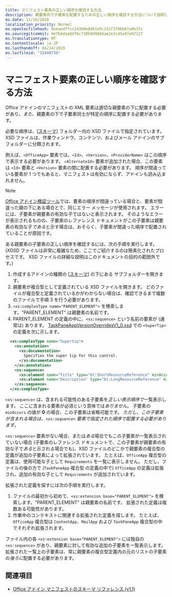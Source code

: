 ```yaml
---
title: マニフェスト要素の正しい順序を確認する方法
description: 親要素内で子要素を配置するための正しい順序を確認する方法について説明します。
ms.date: 11/16/2018
localization_priority: Normal
ms.openlocfilehash: 8eeaedffcc143b0e8d61e9c151f3786b67a0e3fc
ms.sourcegitcommit: 9e7b4daa8d76c710b9d9dd4ae2e3c45e8fe07127
ms.translationtype: MT
ms.contentlocale: ja-JP
ms.lasthandoff: 04/24/2019
ms.locfileid: "32449730"
---
```

# <a name="how-to-find-the-proper-order-of-manifest-elements"></a>マニフェスト要素の正しい順序を確認する方法

Office アドインのマニフェストの XML 要素は適切な親要素の下に配置する必要があり、*また*、親要素の下で子要素同士が特定の順序に配置する必要があります。

必要な順序は、[[スキーマ](https://github.com/OfficeDev/office-js-docs-pr/tree/master/docs/overview/schemas)] フォルダー内の XSD ファイルで指定されています。 XSD ファイルは、作業ウィンドウ、コンテンツ、およびメール アドインのサブフォルダーに分類されます。

例えば、`<OfficeApp>` 要素では、`<Id>`、`<Version>`、`<ProviderName>` はこの順序で表示する必要があります。 `<AlternateId>` 要素が追加された場合、この要素は `<Id>` 要素と `<Version>` 要素の間に配置する必要があります。 順序が間違っている要素が 1 つでもあると、マニフェストは有効にならず、アドインも読み込まれません。

> [!NOTE]
> [Office アドイン検証ツール](/office/dev/add-ins/testing/troubleshoot-manifest#validate-your-manifest-with-the-office-add-in-validator)では、要素の順序が間違っている場合と、要素が間違った親の下にある場合とで、同じエラー メッセージが使用されます。 エラーには、子要素が親要素の有効な子ではないと表示されます。 そのようなエラーが表示されるものの、子要素のレファレンス ドキュメントがこの子要素は親要素の有効な子*である*と示す場合は、おそらく、子要素が間違った順序で配置されていることが原因です。

ある親要素の子要素の正しい順序を確認するには、次の手順を実行します。 (XDSD ファイルは非常に複雑なため、ここでご紹介するのは簡素化されたプロセスです。 XSD ファイルの詳細な説明はこのドキュメントの目的の範囲外です。)

1. 作成するアドインの種類の [[スキーマ](https://github.com/OfficeDev/office-js-docs-pr/tree/master/docs/overview/schemas)] の下にある サブフォルダーを開きます。 
2. 親要素が複合型として定義されている XSD ファイルを開きます。 どのファイルが複合型と定義されているかがわからない場合は、確認できるまで複数のファイルで手順 3 を行う必要があります。
3. `<xs:complexType name="PARENT_ELEMENT">` を検索します。"PARENT_ELEMENT" は親要素の名前です。
4. PARENT_ELEMENT の定義の中に、`<xs:sequence>` という名前の要素が (通常は) あります。 [TaskPaneAppVersionOverridesV1_0.xsd](https://raw.githubusercontent.com/OfficeDev/office-js-docs-pr/master/docs/overview/schemas/taskpane/TaskPaneAppVersionOverridesV1_0.xsd) での `<SuperTip>` の定義を次に示します。

```xml
  <xs:complexType name="Supertip">
    <xs:annotation>
      <xs:documentation>
        Specifies the super tip for this control.
      </xs:documentation>
    </xs:annotation>
    <xs:sequence>
      <xs:element name="Title" type="bt:ShortResourceReference" minOccurs="1" maxOccurs="1" />
      <xs:element name="Description" type="bt:LongResourceReference" minOccurs="1" maxOccurs="1" />
    </xs:sequence>
  </xs:complexType>
```

`<xs:sequence>` は、含まれる可能性のある子要素を*正しい表示順序で*一覧表示します。 ここに含まれる要素が必須という意味では*ありません*。 子要素の `minOccurs` の値が **0** の場合、この子要素は省略可能です。 *ただし、この子要素が含まれる場合は、`<xs:sequence>` 要素で指定された順序で配置する必要があります*。

`<xs:sequence>` 要素がない場合、または*ある*場合でもこの子要素が一覧表示されていない場合 (子要素のレファレンス ドキュメントで、この子要素が親要素の有効な子で*ある*と示される場合でも)、XSD ファイルのどこかで親要素の複合型の定義が追加の子要素によって拡張されています。 たとえば、`OfficeApp` 複合型の定義は、使用可能な子として `Requirements` を一覧に表示しません。 ただし、ファイルの後の方で (`TaskPaneApp` 複合型 の定義の中で) `OfficeApp` の定義は拡張され、追加の有効な子として `Requirements` が追加されています。

拡張された定義を探すには次の手順を実行します。

1. ファイルの最初から初めて、`<xs:extension base="PARENT_ELEMENT">` を検索します。"PARENT_ELEMENT" は親要素の名前です。 拡張された定義は複数ある可能性があります。
2. 作業中のコンテキストに関連する拡張された定義を探します。 たとえば、`OfficeApp` 複合型は `ContentApp`、`MailApp` および `TaskPaneApp` 複合型の中でそれぞれ拡張されます。

ファイル内の各 `<xs:extension base="PARENT_ELEMENT">` には独自の `<xs:sequence>` があり、親要素に対して有効な追加の子要素を一覧表示します。 拡張された一覧上の子要素は、常に親要素の複合型定義内の元のリストの子要素の*後ろに*配置する必要があります。

## <a name="see-also"></a>関連項目

- [Office アドイン マニフェストのスキーマ リファレンス (v1.1)](../develop/add-in-manifests.md)
